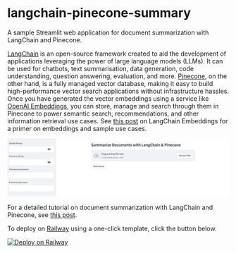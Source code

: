 # langchain-pinecone-summary
A sample Streamlit web application for document summarization with LangChain and Pinecone.

[LangChain](https://langchain.readthedocs.io/en/latest) is an open-source framework created to aid the development of applications leveraging the power of large language models (LLMs). It can be used for chatbots, text summarisation, data generation, code understanding, question answering, evaluation, and more. [Pinecone](https://www.pinecone.io/), on the other hand, is a fully managed vector database, making it easy to build high-performance vector search applications without infrastructure hassles. Once you have generated the vector embeddings using a service like [OpenAI Embeddings](https://platform.openai.com/docs/guides/embeddings), you can store, manage and search through them in Pinecone to power semantic search, recommendations, and other information retrieval use cases. See [this post](https://alphasec.io/langchain-decoded-part-2-embeddings/) on LangChain Embeddings for a primer on embeddings and sample use cases.

<img src="./langchain-pinecone-summary.png" alt="langchain-pinecone-summary"/>

For a detailed tutorial on document summarization with LangChain and Pinecone, see [this post](https://alphasec.io/summarize-documents-with-langchain-and-pinecone).

To deploy on [Railway](https://railway.app/?referralCode=alphasec) using a one-click template, click the button below.

[![Deploy on Railway](https://railway.app/button.svg)](https://railway.app/new/template/Rg70kF?referralCode=alphasec)
